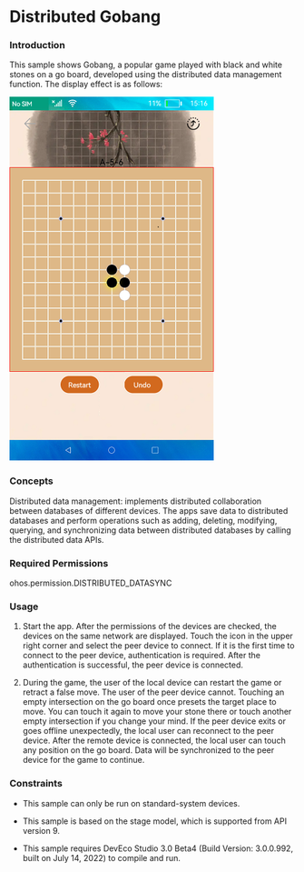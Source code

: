 # Distributed Gobang

### Introduction

This sample shows Gobang, a popular game played with black and white stones on a go board, developed using the distributed data management function. The display effect is as follows:

![](./screenshots/devices/index_en.png)

### Concepts

Distributed data management: implements distributed collaboration between databases of different devices. The apps save data to distributed databases and perform operations such as adding, deleting, modifying, querying, and synchronizing data between distributed databases by calling the distributed data APIs.

### Required Permissions

ohos.permission.DISTRIBUTED_DATASYNC

### Usage

1. Start the app. After the permissions of the devices are checked, the devices on the same network are displayed. Touch the icon in the upper right corner and select the peer device to connect. If it is the first time to connect to the peer device, authentication is required. After the authentication is successful, the peer device is connected.

2. During the game, the user of the local device can restart the game or retract a false move. The user of the peer device cannot. Touching an empty intersection on the go board once presets the target place to move. You can touch it again to move your stone there or touch another empty intersection if you change your mind. If the peer device exits or goes offline unexpectedly, the local user can reconnect to the peer device. After the remote device is connected, the local user can touch any position on the go board. Data will be synchronized to the peer device for the game to continue.

### Constraints

- This sample can only be run on standard-system devices.

- This sample is based on the stage model, which is supported from API version 9.

-  This sample requires DevEco Studio 3.0 Beta4 (Build Version: 3.0.0.992, built on July 14, 2022) to compile and run. 
